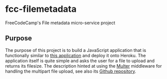 # fcc-filemetadata
FreeCodeCamp's File metadata micro-service project

## Purpose
The purpose of this project is to build a JavaScript application that is functionally similar to [this application](https://aryanj-file-size.herokuapp.com/) and deploy it onto Heroku. The application itself is quite simple and asks the user for a file to upload and returns its filesize.
The description hinted at using the [Multer](https://www.npmjs.com/package/multer)  middleware for handling the multipart file upload, see also its [Github repository](https://github.com/expressjs/multer).



